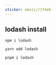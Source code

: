 ```yaml
---
sticker: emoji//1f4e6
---
```

## lodash install
```shell
npm i lodash
```

```shell
yarn add lodash
```

```shell
pnpm i lodash
 